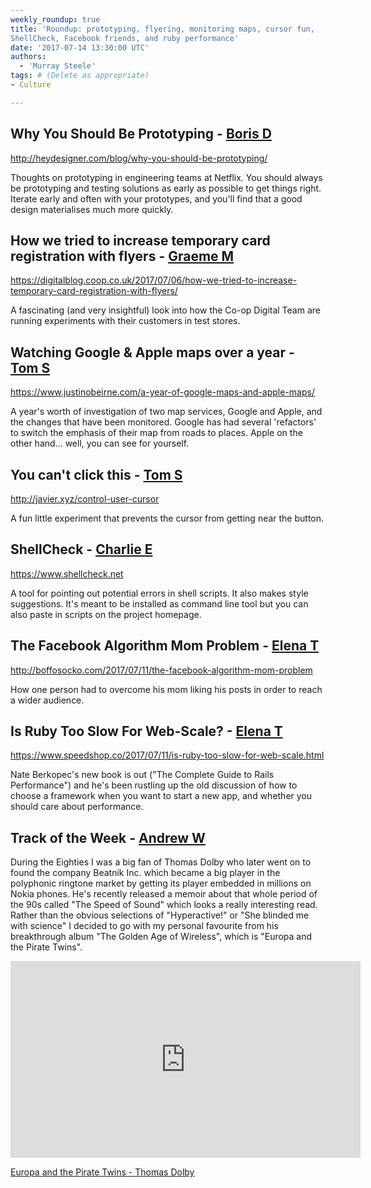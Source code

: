 ```yaml
---
weekly_roundup: true
title: 'Roundup: prototyping, flyering, monitoring maps, cursor fun, 
ShellCheck, Facebook friends, and ruby performance'
date: '2017-07-14 13:30:00 UTC'
authors:
  - 'Murray Steele'
tags: # (Delete as appropriate)
- Culture

---
```


## Why You Should Be Prototyping - [Boris D](/team#boris-divjak)

http://heydesigner.com/blog/why-you-should-be-prototyping/

Thoughts on prototyping in engineering teams at Netflix. You should always
be prototyping and testing solutions as early as possible to get things
right. Iterate early and often with your prototypes, and you'll find that
a good design materialises much more quickly.

## How we tried to increase temporary card registration with flyers - [Graeme M](/team#graeme-mccubbin)

https://digitalblog.coop.co.uk/2017/07/06/how-we-tried-to-increase-temporary-card-registration-with-flyers/

A fascinating (and very insightful) look into how the Co-op Digital Team
are running experiments with their customers in test stores.

## Watching Google & Apple maps over a year - [Tom S](/team#tom-sabin)

https://www.justinobeirne.com/a-year-of-google-maps-and-apple-maps/

A year's worth of investigation of two map services, Google and Apple, and
the changes that have been monitored. Google has had several 'refactors'
to switch the emphasis of their map from roads to places. Apple on the
other hand... well, you can see for yourself.

## You can't click this - [Tom S](/team#tom-sabin)

http://javier.xyz/control-user-cursor

A fun little experiment that prevents the cursor from getting near the
button.

## ShellCheck - [Charlie E](/team#charlie-egan)

https://www.shellcheck.net

A tool for pointing out potential errors in shell scripts. It also makes
style suggestions. It's meant to be installed as command line tool but you
can also paste in scripts on the project homepage.

## The Facebook Algorithm Mom Problem - [Elena T](/team#elena-tanasoiu)

http://boffosocko.com/2017/07/11/the-facebook-algorithm-mom-problem

How one person had to overcome his mom liking his posts in order to reach
a wider audience.

## Is Ruby Too Slow For Web-Scale? - [Elena T](/team#elena-tanasoiu)

https://www.speedshop.co/2017/07/11/is-ruby-too-slow-for-web-scale.html

Nate Berkopec's new book is out ("The Complete Guide to Rails
Performance") and he's been rustling up the old discussion of how to
choose a framework when you want to start a new app, and whether you
should care about performance.

## Track of the Week - [Andrew W](/team#andrew-white)

During the Eighties I was a big fan of Thomas Dolby who later went on to
found the company Beatnik Inc. which became a big player in the polyphonic
ringtone market by getting its player embedded in millions on Nokia
phones. He's recently released a memoir about that whole period of the 90s
called "The Speed of Sound" which looks a really interesting read. Rather
than the obvious selections of "Hyperactive!" or "She blinded me with
science" I decided to go with my personal favourite from his breakthrough
album "The Golden Age of Wireless", which is "Europa and the Pirate Twins".

<iframe width="560" height="315" src="https://www.youtube.com/embed/yNWPYH-XKpI" frameborder="0" allowfullscreen></iframe>

[Europa and the Pirate Twins - Thomas Dolby](https://www.youtube.com/watch?v=yNWPYH-XKpI)
